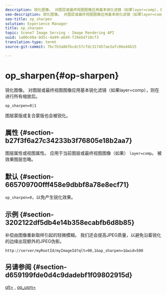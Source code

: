 ```yaml
---
description: 锐化图像。 对图层或最终视图图像应用基本锐化滤镜（如果layer=comp），则在进行所有缩放后。
seo-description: 锐化图像。 对图层或最终视图图像应用基本锐化滤镜（如果layer=comp），则在进行所有缩放后。
seo-title: op_sharpen
solution: Experience Manager
title: op_sharpen
topic: Scene7 Image Serving - Image Rendering API
uuid: 1a00c60a-0d5c-4a99-a649-f29ebd710cf3
translation-type: tm+mt
source-git-commit: 7bc7b3a86fbcdc57cfdc31745fae3afc06e44b15

---
```



# op_sharpen{#op-sharpen}

锐化图像。 对图层或最终视图图像应用基本锐化滤镜（如果layer=comp），则在进行所有缩放后。

`op_sharpen=0|1`

图层蒙版或复合蒙版也会被锐化。

## 属性 {#section-b27f3f6a27c34233b3f76805e18b2aa7}

图层属性或视图属性。 应用于当前图层或最终视图图像（如果） `layer=comp`。 被效果图层忽略。

## 默认 {#section-665709700fff458e9dbbf8a78e8ecf71}

`op_sharpen=0`，以免产生锐化效果。

## 示例 {#section-3202122df5db4e14b358ecabfb6d8b85}

补偿由图像重新取样引起的轻微模糊。 我们还会提高JPEG质量，以避免沿着锐化的边缘出现额外的JPEG伪影。

`http://server/myRootId/myImageId?qlt=90,1&op_sharpen=1&wid=500`

## 另请参阅 {#section-d659199fde0d4c9dadebf1f09802915d}

[qlt=](../../../../../is-api/http-ref/image-serving-api-ref/c-http-protocol-reference/c-command-reference/r-is-http-qlt.md#reference-f69ed0758c784b0385d979820546d352) , [op_usm=](../../../../../is-api/http-ref/image-serving-api-ref/c-http-protocol-reference/c-command-reference/r-op-sharpen.md#reference-c32573230c6140f883efdaa201ea8541)
